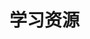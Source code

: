 # 学习资源

<!--ts-->


<!-- Created by https://github.com/ekalinin/github-markdown-toc -->
<!-- Added by: runner, at: Fri Jun 17 16:18:22 UTC 2022 -->

<!--te-->